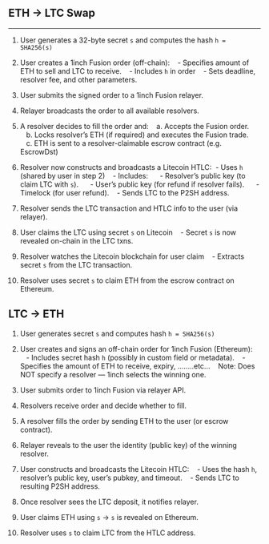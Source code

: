 ## ETH → LTC Swap
-------------------------------------------

1. User generates a 32-byte secret `s` and computes the hash `h = SHA256(s)`

2. User creates a 1inch Fusion order (off-chain):
   - Specifies amount of ETH to sell and LTC to receive.
   - Includes `h` in order
   - Sets deadline, resolver fee, and other parameters.

3. User submits the signed order to a 1inch Fusion relayer.

4. Relayer broadcasts the order to all available resolvers.

5. A resolver decides to fill the order and:
   a. Accepts the Fusion order.
   b. Locks resolver’s ETH (if required) and executes the Fusion trade.
   c. ETH is sent to a resolver-claimable escrow contract (e.g. EscrowDst)

6. Resolver now constructs and broadcasts a Litecoin HTLC:
 - Uses `h` (shared by user in step 2)
   - Includes:
     - Resolver’s public key (to claim LTC with `s`).
     - User’s public key (for refund if resolver fails).
     - Timelock (for user refund).
   - Sends LTC to the P2SH address.

7. Resolver sends the LTC transaction and HTLC info to the user (via relayer).

8. User claims the LTC using secret `s` on Litecoin
   - Secret `s` is now revealed on-chain in the LTC txns.

9. Resolver watches the Litecoin blockchain for user claim
   - Extracts secret `s` from the LTC transaction.

10. Resolver uses secret `s` to claim ETH from the escrow contract on Ethereum.

## LTC -> ETH

1. User generates secret `s` and computes hash `h = SHA256(s)`

2. User creates and signs an off-chain order for 1inch Fusion (Ethereum):
   - Includes secret hash `h` (possibly in custom field or metadata).
   - Specifies the amount of ETH to receive, expiry, ........etc...
   Note: Does NOT specify a resolver — 1inch selects the winning one.

3. User submits order to 1inch Fusion via relayer API.

4. Resolvers receive order and decide whether to fill.

5. A resolver fills the order by sending ETH to the user (or escrow contract).

6. Relayer reveals to the user the identity (public key) of the winning resolver.

7. User constructs and broadcasts the Litecoin HTLC:
   - Uses the hash `h`, resolver’s public key, user’s pubkey, and timeout.
   - Sends LTC to resulting P2SH address.

8. Once resolver sees the LTC deposit, it notifies relayer.

9. User claims ETH using `s` → `s` is revealed on Ethereum.

10. Resolver uses `s` to claim LTC from the HTLC address.
